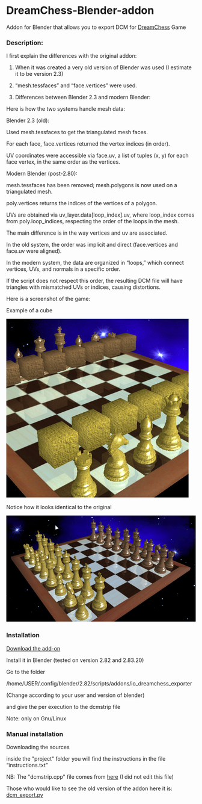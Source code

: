 # DreamChess-Blender-addon
Addon for Blender that allows you to export DCM for [DreamChess](https://github.com/dreamchess/dreamchess) Game

### Description:

I first explain the differences with the original addon:

1) When it was created a very old version of Blender was used (I estimate it to be version 2.3)

2) “mesh.tessfaces” and “face.vertices” were used.

3) Differences between Blender 2.3 and modern Blender:

Here is how the two systems handle mesh data:

Blender 2.3 (old):

Used mesh.tessfaces to get the triangulated mesh faces.

For each face, face.vertices returned the vertex indices (in order).

UV coordinates were accessible via face.uv, a list of tuples (x, y) for each face vertex, in the same order as the vertices.


Modern Blender (post-2.80):

mesh.tessfaces has been removed; mesh.polygons is now used on a triangulated mesh.

poly.vertices returns the indices of the vertices of a polygon.

UVs are obtained via uv_layer.data[loop_index].uv, where loop_index comes from poly.loop_indices, respecting the order of the loops in the mesh.


The main difference is in the way vertices and uv are associated. 

In the old system, the order was implicit and direct (face.vertices and face.uv were aligned). 

In the modern system, the data are organized in “loops,” which connect vertices, UVs, and normals in a specific order. 

If the script does not respect this order, the resulting DCM file will have triangles with mismatched UVs or indices, causing distortions.

Here is a screenshot of the game:

Example of a cube

![alt text](https://github.com/MoonDragon-MD/DreamChess-Blender-addon/blob/main/img2.jpg?raw=true)

Notice how it looks identical to the original

![alt text](https://github.com/MoonDragon-MD/DreamChess-Blender-addon/blob/main/img1.jpg?raw=true)

### Installation

[Download the add-on](https://github.com/MoonDragon-MD/DreamChess-Blender-addon/releases/tag/V1.1) 

Install it in Blender (tested on version 2.82 and 2.83.20)

Go to the folder

/home/USER/.config/blender/2.82/scripts/addons/io_dreamchess_exporter

(Change according to your user and version of blender)

and give the per execution to the dcmstrip file

Note: only on Gnu/Linux

### Manual installation

Downloading the sources

inside the "project" folder you will find the instructions in the file “instructions.txt”

NB: The "dcmstrip.cpp" file comes from [here](https://github.com/dreamchess/dreamchess-tools/blob/master/src/dcmstrip.cpp)  (I did not edit this file)

Those who would like to see the old version of the addon here it is: [dcm_export.py](https://github.com/dreamchess/dreamchess-tools/blob/master/src/dcm_export.py) 
